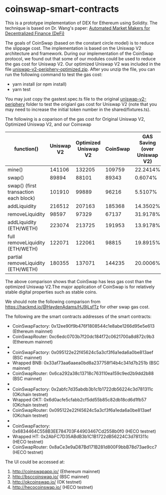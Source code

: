 # coinswap-smart-contracts

This is a prototype implementation of DEX for Ethereum using Solidity. The technique is based on Dr. Wang's paper: 
[Automated Market Makers for Decentralized Finance (DeFi)](https://arxiv.org/pdf/2009.01676.pdf) 

The goals of CoinSwap (based on the constant circle model) is to reduce the slippage cost. The implementation is based on the Uniswap V2 architecture and framework. During our implementation of the CoinSwap protocol, we found out that some of our modules could be used
to reduce the gas cost for Uniswap V2. Our optimized Uniswap V2 was included in the file 
[uniswap-v2-periphery-optimized.zip](https://github.com/coinswapapp/coinswap-smart-contracts/raw/main/uniswap-v2-periphery-optimized.zip). After you unzip the file, you can run the following command to test the gas cost:
- yarn install (or npm install)
- yarn test

You may just copy the gastest.spec.ts file to the original [uniswap-v2-periphery](https://github.com/Uniswap/uniswap-v2-periphery) folder to test the origianl gas cost for Uniswap V2 (note that you may need to increase the initial token number in the shared/fixtures.ts).

The following is a coparison of the gas cost for Original Uniswap V2, Optimized Uniswap V2, and our Coinswap

 function() | Uniswap V2  | Optimized Uniswap V2 | CoinSwap | GAS Saving (over Uniswap V2)
 ------------- | -------------|-------------|-------|-----
mine() | 141106  | 132205 | 109759 | 22.2414%
swap() | 89894  | 88101 |89343 | 0.6074%
swap() (first transaction each block) | 101910 |99889|96216|5.5107%
addLiquidity | 216512|207163|185368 | 14.3502%
removeLiquidity | 98597|97329|67137 | 31.9178%
addLiquidity (ETH/WETH) | 223074|213725|191953 |13.9178%
full removeLiquidity (ETH/WETH) | 122071 |122061|98815 | 19.8915%
partial removeLiquidity (ETH/WETH) | 180355|137071|144235 | 20.0006%

The above comparison shows that CoinSwap has less gas cost than the optimized Uniswap V2.The major application of CoinSwap is for relatively stable digital properties such as stable coins. 

We should note the following comparison from https://hackmd.io/@HaydenAdams/HJ9jLsfTz for other swap gas cost.

The following are the smart contracts addresses of the smart contracts:

- CoinSwapFactory: 0x12ee90f9b476f1808544c1e8abe1266d95e5e613 (Ethereum mainnet)
- CoinSwapRouter: 0xc6edc0703b7f20dc184f72c0621700a8d872c9b3 (Ethereum mainnet)
- 
- CoinSwapFactory: 0x095122e22f45624c5a3cf3f6a1eda6a0be813aef (BSC mainnet)
- Wrapped BNB: 0x33af73aa6aaea0bd8a237758f14b4c341d7b251b (BSC mainnet)
- CoinSwapRouter: 0x6ca292a38c13718c763110ea159c9ed2b9dd2b88 (BSC mainnet)
- 
- CoinSwapFactory: 0x2abfc7d35abdb3b1c1b1722db56224c3d781311c (OKchain testnet)
- Wrapped OKT: 0x6d0acfe5cfabb2cf5dd55b85c82db18cd6d1fb57 (OKchain testnet)
- CoinSwapRouter: 0x095122e22f45624c5a3cf3f6a1eda6a0be813aef (OKchain testnet)
- 
- CoinSwapFactory: 0x6834464C558B3EE784703F44903467Cd2558b0f0 (HECO testnet)
- Wrapped HT: 0x2AbFC7D35ABdB3b1C1B1722dB56224C3d781311c (HECO testnet)
- CoinSwapRouter: 0x8aCe3e9aD87Bd171B281d800F9bbB78d73ae9cc7 (HECO testnet)

The UI could be accessed at:

1. http://coinswapapp.io/ (Ethereum mainnet)
2. http://bsccoinswap.io/ (BSC mainnet)
3. http://okcoinswap.io/ (OK testnet)
4. http://hecocoinswap.io/ (HECO testnet)
